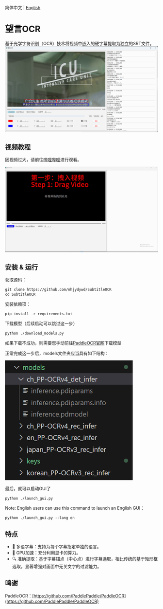 简体中文 | [English](README.en.md)


# 望言OCR

基于光学字符识别（OCR）技术将视频中嵌入的硬字幕提取为独立的SRT文件。
<img src="docs/gui.png" alt="gui" style="max-height: 300px;">

## 视频教程
因视频过大，请前往[哔哩哔哩](https://www.bilibili.com/video/BV1dJ2rYPEKP/)进行观看。

<img src="docs/tutorial.png" alt="tutorial" style="max-height: 300px;">


## 安装 & 运行
获取源码：
```
git clone https://github.com/nhjydywd/SubtitleOCR
cd SubtitleOCR
```
安装依赖项：
```
pip install -r requirements.txt
```

下载模型（后续启动可以跳过这一步）
```
python ./download_models.py
```
如果下载不成功，则需要您手动前往[PaddleOCR官网](https://paddlepaddle.github.io/PaddleOCR/main/ppocr/model_list.html)下载模型

正常完成这一步后，models文件夹应当具有如下结构：

![models文件夹](docs/models.png)


最后，就可以启动GUI了
```
python ./launch_gui.py
```

Note: English users can use this command to launch an English GUI：
```
python ./launch_gui.py --lang en
```


## 特点
* 🔄 多语字幕：支持为每个字幕指定单独的语言。
* 🚀 GPU加速：充分利用显卡的算力。
* 🔍 准确提取：基于字幕锚点（中心点）进行字幕选取，相比传统的基于矩形框选取，显著增强对画面中无关文字的过滤能力。


## 鸣谢
PaddleOCR：[https://github.com/PaddlePaddle/PaddleOCR](https://github.com/PaddlePaddle/PaddleOCR)